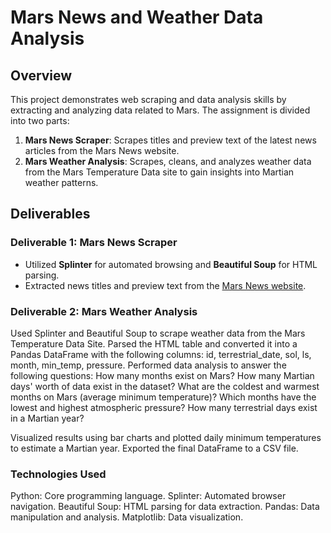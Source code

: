 # Mars News and Weather Data Analysis

## Overview

This project demonstrates web scraping and data analysis skills by extracting and analyzing data related to Mars. The assignment is divided into two parts:

1. **Mars News Scraper**: Scrapes titles and preview text of the latest news articles from the Mars News website.
2. **Mars Weather Analysis**: Scrapes, cleans, and analyzes weather data from the Mars Temperature Data site to gain insights into Martian weather patterns.

## Deliverables

### Deliverable 1: Mars News Scraper
- Utilized **Splinter** for automated browsing and **Beautiful Soup** for HTML parsing.
- Extracted news titles and preview text from the [Mars News website](https://redplanetscience.com).

### Deliverable 2: Mars Weather Analysis
Used Splinter and Beautiful Soup to scrape weather data from the Mars Temperature Data Site.
Parsed the HTML table and converted it into a Pandas DataFrame with the following columns:
id, terrestrial_date, sol, ls, month, min_temp, pressure.
Performed data analysis to answer the following questions:
How many months exist on Mars?
How many Martian days' worth of data exist in the dataset?
What are the coldest and warmest months on Mars (average minimum temperature)?
Which months have the lowest and highest atmospheric pressure?
How many terrestrial days exist in a Martian year?

Visualized results using bar charts and plotted daily minimum temperatures to estimate a Martian year.
Exported the final DataFrame to a CSV file.

### Technologies Used
Python: Core programming language.
Splinter: Automated browser navigation.
Beautiful Soup: HTML parsing for data extraction.
Pandas: Data manipulation and analysis.
Matplotlib: Data visualization.
